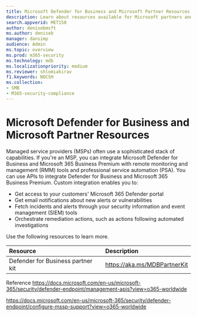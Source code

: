 ```yaml
---
title: Microsoft Defender for Business and Microsoft Partner Resources
description: Learn about resources available for Microsoft partners and Microsoft Defender for Business.
search.appverid: MET150
author: denisebmsft
ms.author: deniseb
manager: dansimp 
audience: Admin
ms.topic: overview
ms.prod: m365-security
ms.technology: mdb
ms.localizationpriority: medium
ms.reviewer: shlomiakirav
f1.keywords: NOCSH 
ms.collection: 
- SMB
- M365-security-compliance
---
```


# Microsoft Defender for Business and Microsoft Partner Resources

Managed service providers (MSPs) often use a sophisticated stack of capabilities. If you're an MSP, you can integrate Microsoft Defender for Business and Microsoft 365 Business Premium with remote monitoring and management (RMM) tools and professional service automation (PSA). You can use APIs to integrate Defender for Business and Microsoft 365 Business Premium. Custom integration enables you to:

- Get access to your customers' Microsoft 365 Defender portal​
- Get email notifications​ about new alerts or vulnerabilities
- Fetch incidents and alerts through your security information and event management (SIEM) tools​ 
- Orchestrate remediation actions, such as actions following automated investigations

Use the following resources to learn more.

| Resource | Description |
|:---|:---|
| Defender for Business partner kit | https://aka.ms/MDBPartnerKit |



Reference​
https://docs.microsoft.com/en-us/microsoft-365/security/defender-endpoint/management-apis?view=o365-worldwide​

https://docs.microsoft.com/en-us/microsoft-365/security/defender-endpoint/configure-mssp-support?view=o365-worldwide